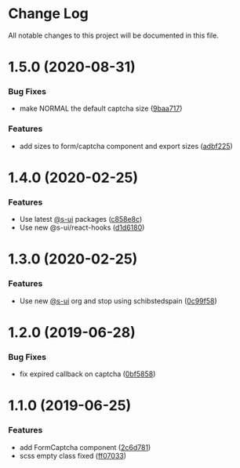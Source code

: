 # Change Log

All notable changes to this project will be documented in this file.

# 1.5.0 (2020-08-31)


### Bug Fixes

* make NORMAL the default captcha size ([9baa717](https://github.com/SUI-Components/schibsted-spain-components/commit/9baa71764a0266606ee3aa88a4770735811c2eb6))


### Features

* add sizes to form/captcha component and export sizes ([adbf225](https://github.com/SUI-Components/schibsted-spain-components/commit/adbf225a78e0ed4526fa99cbcb670707bec13ef5))



# 1.4.0 (2020-02-25)


### Features

* Use latest [@s-ui](https://github.com/s-ui) packages ([c858e8c](https://github.com/SUI-Components/schibsted-spain-components/commit/c858e8cc845f9193e4ae6668977a0734243fe745))
* Use new @s-ui/react-hooks ([d1d6180](https://github.com/SUI-Components/schibsted-spain-components/commit/d1d6180d0a2a7a88e982f1a234ad952fa193d370))



# 1.3.0 (2020-02-25)


### Features

* Use new [@s-ui](https://github.com/s-ui) org and stop using schibstedspain ([0c99f58](https://github.com/SUI-Components/schibsted-spain-components/commit/0c99f58be57610d1b5a8a103b91845c2863a4792))



# 1.2.0 (2019-06-28)


### Bug Fixes

* fix expired callback on captcha ([0bf5858](https://github.com/SUI-Components/schibsted-spain-components/commit/0bf5858fd62cd12bf54b858403dc055afc31ffc6))



# 1.1.0 (2019-06-25)


### Features

* add FormCaptcha component ([2c6d781](https://github.com/SUI-Components/schibsted-spain-components/commit/2c6d7819873961f9d5115fd5fe377c1466b83591))
* scss empty class fixed ([ff07033](https://github.com/SUI-Components/schibsted-spain-components/commit/ff0703324bd553dfbc58f1fbf58c8490dfc8192e))



